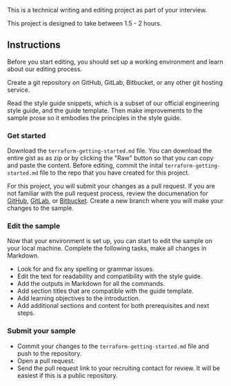 This is a technical writing and editing project as part of your interview.

This project is designed to take between 1.5 - 2 hours.

## Instructions

Before you start editing, you should set up a working environment and learn about our editing process.

Create a git repository on GitHub, GitLab, Bitbucket, or any other git hosting service. 

Read the style guide snippets, which is a subset of our official engineering style guide, and the guide template. Then make improvements to the sample prose so it embodies the principles in the style guide. 

### Get started

Download the `terraform-getting-started.md` file. You can download the entire gist as as zip or by clicking the "Raw" button so that you can copy and paste the content. Before editing, commit the inital `terraform-getting-started.md` file to the repo that you have created for this project. 

For this project, you will submit your changes as a pull request. If you are not familiar with the pull request process, review the documenation for [GitHub](https://docs.github.com/en/free-pro-team@latest/github/collaborating-with-issues-and-pull-requests/creating-a-pull-request), [GitLab](https://docs.gitlab.com/ee/user/project/merge_requests/creating_merge_requests.html), or [Bitbucket](https://support.atlassian.com/bitbucket-cloud/docs/create-a-pull-request-to-merge-your-change/). Create a new branch where you will make your changes to the sample. 

### Edit the sample

Now that your environment is set up, you can start to edit the sample on your local machine. Complete the following tasks, make all changes in Markdown.

- Look for and fix any spelling or grammar issues.
- Edit the text for readability and compatibility with the style guide.
- Add the outputs in Markdown for all the commands. 
- Add section titles that are compatible with the guide template.
- Add learning objectives to the introduction.
- Add additional sections and content for both prerequisites and next steps. 

### Submit your sample

- Commit your changes to the `terraform-getting-started.md` file and push to the repository.
- Open a pull request. 
- Send the pull request link to your recruiting contact for review. It will be easiest if this is a public repository.
